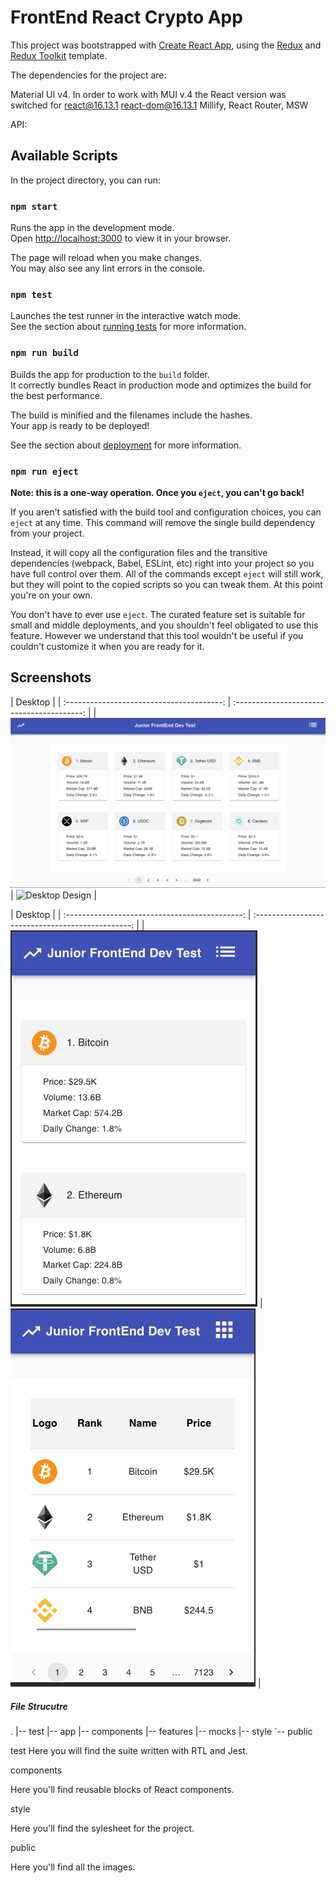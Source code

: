 # FrontEnd React Crypto App

This project was bootstrapped with [Create React App](https://github.com/facebook/create-react-app), using the [Redux](https://redux.js.org/) and [Redux Toolkit](https://redux-toolkit.js.org/) template.

The dependencies for the project are:

Material UI v4. In order to work with MUI v.4 the React version was switched for react@16.13.1 react-dom@16.13.1
Millify,
React Router, MSW

API:

## Available Scripts

In the project directory, you can run:

### `npm start`

Runs the app in the development mode.\
Open [http://localhost:3000](http://localhost:3000) to view it in your browser.

The page will reload when you make changes.\
You may also see any lint errors in the console.

### `npm test`

Launches the test runner in the interactive watch mode.\
See the section about [running tests](https://facebook.github.io/create-react-app/docs/running-tests) for more information.

### `npm run build`

Builds the app for production to the `build` folder.\
It correctly bundles React in production mode and optimizes the build for the best performance.

The build is minified and the filenames include the hashes.\
Your app is ready to be deployed!

See the section about [deployment](https://facebook.github.io/create-react-app/docs/deployment) for more information.

### `npm run eject`

**Note: this is a one-way operation. Once you `eject`, you can't go back!**

If you aren't satisfied with the build tool and configuration choices, you can `eject` at any time. This command will remove the single build dependency from your project.

Instead, it will copy all the configuration files and the transitive dependencies (webpack, Babel, ESLint, etc) right into your project so you have full control over them. All of the commands except `eject` will still work, but they will point to the copied scripts so you can tweak them. At this point you're on your own.

You don't have to ever use `eject`. The curated feature set is suitable for small and middle deployments, and you shouldn't feel obligated to use this feature. However we understand that this tool wouldn't be useful if you couldn't customize it when you are ready for it.

## Screenshots

|                  Desktop                  |
| :---------------------------------------: | :----------------------------------------: |
| ![Desktop Design](/public/CardDesign.png) | ![Desktop Design](/public/ListDesing.pngg) |

|                    Desktop                     |
| :--------------------------------------------: | :-----------------------------------------------: |
| ![Mobile Design](/public/MobileCardDesign.png) | ![Mobile Design](/public/Mobile%20ListDesign.png) |

##### File Strucutre

.
|-- test
|-- app
|-- components
|-- features
|-- mocks
|-- style
`-- public

test
Here you will find the suite written with RTL and Jest.

components

Here you'll find reusable blocks of React components.

style

Here you'll find the sylesheet for the project.

public

Here you'll find all the images.
